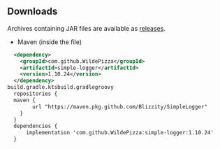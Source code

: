 Downloads
---------
Archives containing JAR files are available as [releases](https://github.com/WildePizza/SimpleLogger/releases).

 * Maven (inside the  file)
```xml
  <dependency>
    <groupId>com.github.WildePizza</groupId>
    <artifactId>simple-logger</artifactId>
    <version>1.10.24</version>
  </dependency>
build.gradle.ktsbuild.gradlegroovy
  repositories {
  maven {
        url "https://maven.pkg.github.com/Blizzity/SimpleLogger"
    }
  }
  dependencies {
      implementation 'com.github.WildePizza:simple-logger:1.10.24'
  }
```
